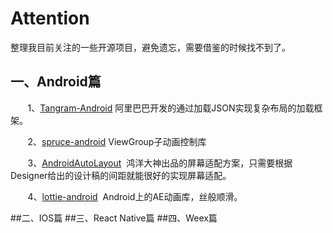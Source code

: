 # Attention
整理我目前关注的一些开源项目，避免遗忘，需要借鉴的时候找不到了。
## 一、Android篇
&#160; &#160; &#160; &#160;1、<a href="https://github.com/alibaba/Tangram-Android" target="_blank">Tangram-Android</a>  阿里巴巴开发的通过加载JSON实现复杂布局的加载框架。<br/>

&#160; &#160; &#160; &#160;2、<a href="https://github.com/willowtreeapps/spruce-android" target="_blank">spruce-android</a>  ViewGroup子动画控制库<br/>

&#160; &#160; &#160; &#160;3、<a href="https://github.com/hongyangAndroid/AndroidAutoLayout" target="_blank">AndroidAutoLayout</a>  鸿洋大神出品的屏幕适配方案，只需要根据Designer给出的设计稿的间距就能很好的实现屏幕适配。<br/>

&#160; &#160; &#160; &#160;4、<a href="https://github.com/airbnb/lottie-android" target="_blank">lottie-android</a>  Android上的AE动画库，丝般顺滑。<br/>


##二、IOS篇
##三、React Native篇
##四、Weex篇
